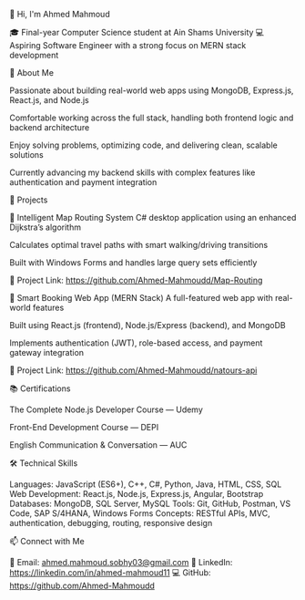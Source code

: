 👋 Hi, I'm Ahmed Mahmoud

🎓 Final-year Computer Science student at Ain Shams University
💻 Aspiring Software Engineer with a strong focus on MERN stack development

💼 About Me

Passionate about building real-world web apps using MongoDB, Express.js, React.js, and Node.js

Comfortable working across the full stack, handling both frontend logic and backend architecture

Enjoy solving problems, optimizing code, and delivering clean, scalable solutions

Currently advancing my backend skills with complex features like authentication and payment integration

🚀 Projects

🧭 Intelligent Map Routing System
C# desktop application using an enhanced Dijkstra’s algorithm

Calculates optimal travel paths with smart walking/driving transitions

Built with Windows Forms and handles large query sets efficiently

🔗 Project Link: https://github.com/Ahmed-Mahmoudd/Map-Routing

🧾 Smart Booking Web App (MERN Stack)
A full-featured web app with real-world features

Built using React.js (frontend), Node.js/Express (backend), and MongoDB

Implements authentication (JWT), role-based access, and payment gateway integration

🔗 Project Link: https://github.com/Ahmed-Mahmoudd/natours-api

📚 Certifications

The Complete Node.js Developer Course — Udemy

Front-End Development Course — DEPI

English Communication & Conversation — AUC

🛠️ Technical Skills

Languages: JavaScript (ES6+), C++, C#, Python, Java, HTML, CSS, SQL
Web Development: React.js, Node.js, Express.js, Angular, Bootstrap
Databases: MongoDB, SQL Server, MySQL
Tools: Git, GitHub, Postman, VS Code, SAP S/4HANA, Windows Forms
Concepts: RESTful APIs, MVC, authentication, debugging, routing, responsive design

📫 Connect with Me

📧 Email: ahmed.mahmoud.sobhy03@gmail.com
💼 LinkedIn: https://linkedin.com/in/ahmed-mahmoud11
💻 GitHub: https://github.com/Ahmed-Mahmoudd

